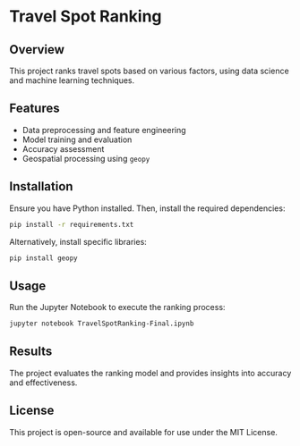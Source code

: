 # Travel Spot Ranking

## Overview
This project ranks travel spots based on various factors, using data science and machine learning techniques.

## Features
- Data preprocessing and feature engineering
- Model training and evaluation
- Accuracy assessment
- Geospatial processing using `geopy`

## Installation
Ensure you have Python installed. Then, install the required dependencies:

```bash
pip install -r requirements.txt
```

Alternatively, install specific libraries:

```bash
pip install geopy
```

## Usage
Run the Jupyter Notebook to execute the ranking process:

```bash
jupyter notebook TravelSpotRanking-Final.ipynb
```

## Results
The project evaluates the ranking model and provides insights into accuracy and effectiveness.

## License
This project is open-source and available for use under the MIT License.

